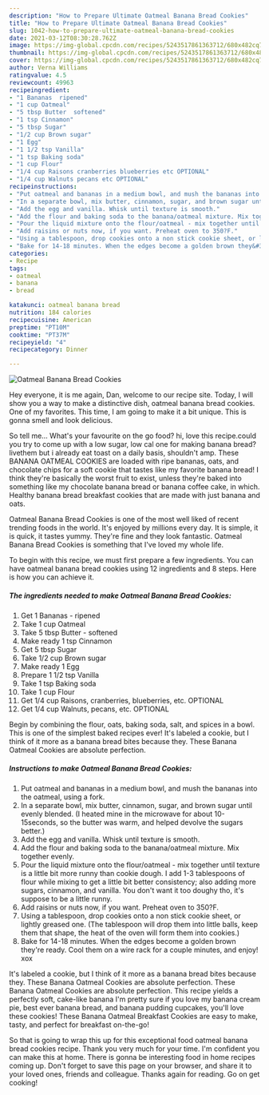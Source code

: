 ```yaml
---
description: "How to Prepare Ultimate Oatmeal Banana Bread Cookies"
title: "How to Prepare Ultimate Oatmeal Banana Bread Cookies"
slug: 1042-how-to-prepare-ultimate-oatmeal-banana-bread-cookies
date: 2021-03-12T08:30:28.762Z
image: https://img-global.cpcdn.com/recipes/5243517861363712/680x482cq70/oatmeal-banana-bread-cookies-recipe-main-photo.jpg
thumbnail: https://img-global.cpcdn.com/recipes/5243517861363712/680x482cq70/oatmeal-banana-bread-cookies-recipe-main-photo.jpg
cover: https://img-global.cpcdn.com/recipes/5243517861363712/680x482cq70/oatmeal-banana-bread-cookies-recipe-main-photo.jpg
author: Verna Williams
ratingvalue: 4.5
reviewcount: 49963
recipeingredient:
- "1 Bananas  ripened"
- "1 cup Oatmeal"
- "5 tbsp Butter  softened"
- "1 tsp Cinnamon"
- "5 tbsp Sugar"
- "1/2 cup Brown sugar"
- "1 Egg"
- "1 1/2 tsp Vanilla"
- "1 tsp Baking soda"
- "1 cup Flour"
- "1/4 cup Raisons cranberries blueberries etc OPTIONAL"
- "1/4 cup Walnuts pecans etc OPTIONAL"
recipeinstructions:
- "Put oatmeal and bananas in a medium bowl, and mush the bananas into the oatmeal, using a fork."
- "In a separate bowl, mix butter, cinnamon, sugar, and brown sugar until evenly blended. (I heated mine in the microwave for about 10-15seconds, so the butter was warm, and helped devolve the sugars better.)"
- "Add the egg and vanilla. Whisk until texture is smooth."
- "Add the flour and baking soda to the banana/oatmeal mixture. Mix together evenly."
- "Pour the liquid mixture onto the flour/oatmeal - mix together until texture is a little bit more runny than cookie dough. I add 1-3 tablespoons of flour while mixing to get a little bit better consistency; also adding more sugars, cinnamon, and vanilla. You don&#39;t want it too doughy tho, it&#39;s suppose to be a little runny."
- "Add raisins or nuts now, if you want. Preheat oven to 350?F."
- "Using a tablespoon, drop cookies onto a non stick cookie sheet, or lightly greased one. (The tablespoon will drop them into little balls, keep them that shape, the heat of the oven will form them into cookies.)"
- "Bake for 14-18 minutes. When the edges become a golden brown they&#39;re ready. Cool them on a wire rack for a couple minutes, and enjoy! xox"
categories:
- Recipe
tags:
- oatmeal
- banana
- bread

katakunci: oatmeal banana bread 
nutrition: 184 calories
recipecuisine: American
preptime: "PT10M"
cooktime: "PT37M"
recipeyield: "4"
recipecategory: Dinner

---
```



![Oatmeal Banana Bread Cookies](https://img-global.cpcdn.com/recipes/5243517861363712/680x482cq70/oatmeal-banana-bread-cookies-recipe-main-photo.jpg)

Hey everyone, it is me again, Dan, welcome to our recipe site. Today, I will show you a way to make a distinctive dish, oatmeal banana bread cookies. One of my favorites. This time, I am going to make it a bit unique. This is gonna smell and look delicious.

So tell me… What&#39;s your favourite on the go food? hi, love this recipe.could you try to come up with a low sugar, low cal one for making banana bread? livethem but i already eat toast on a daily basis, shouldn&#39;t amp. These BANANA OATMEAL COOKIES are loaded with ripe bananas, oats, and chocolate chips for a soft cookie that tastes like my favorite banana bread! I think they&#39;re basically the worst fruit to exist, unless they&#39;re baked into something like my chocolate banana bread or banana coffee cake, in which. Healthy banana bread breakfast cookies that are made with just banana and oats.

Oatmeal Banana Bread Cookies is one of the most well liked of recent trending foods in the world. It's enjoyed by millions every day. It is simple, it is quick, it tastes yummy. They're fine and they look fantastic. Oatmeal Banana Bread Cookies is something that I've loved my whole life.


To begin with this recipe, we must first prepare a few ingredients. You can have oatmeal banana bread cookies using 12 ingredients and 8 steps. Here is how you can achieve it.

<!--inarticleads1-->

##### The ingredients needed to make Oatmeal Banana Bread Cookies:

1. Get 1 Bananas - ripened
1. Take 1 cup Oatmeal
1. Take 5 tbsp Butter - softened
1. Make ready 1 tsp Cinnamon
1. Get 5 tbsp Sugar
1. Take 1/2 cup Brown sugar
1. Make ready 1 Egg
1. Prepare 1 1/2 tsp Vanilla
1. Take 1 tsp Baking soda
1. Take 1 cup Flour
1. Get 1/4 cup Raisons, cranberries, blueberries, etc. OPTIONAL
1. Get 1/4 cup Walnuts, pecans, etc. OPTIONAL


Begin by combining the flour, oats, baking soda, salt, and spices in a bowl. This is one of the simplest baked recipes ever! It&#39;s labeled a cookie, but I think of it more as a banana bread bites because they. These Banana Oatmeal Cookies are absolute perfection. 

<!--inarticleads2-->

##### Instructions to make Oatmeal Banana Bread Cookies:

1. Put oatmeal and bananas in a medium bowl, and mush the bananas into the oatmeal, using a fork.
1. In a separate bowl, mix butter, cinnamon, sugar, and brown sugar until evenly blended. (I heated mine in the microwave for about 10-15seconds, so the butter was warm, and helped devolve the sugars better.)
1. Add the egg and vanilla. Whisk until texture is smooth.
1. Add the flour and baking soda to the banana/oatmeal mixture. Mix together evenly.
1. Pour the liquid mixture onto the flour/oatmeal - mix together until texture is a little bit more runny than cookie dough. I add 1-3 tablespoons of flour while mixing to get a little bit better consistency; also adding more sugars, cinnamon, and vanilla. You don&#39;t want it too doughy tho, it&#39;s suppose to be a little runny.
1. Add raisins or nuts now, if you want. Preheat oven to 350?F.
1. Using a tablespoon, drop cookies onto a non stick cookie sheet, or lightly greased one. (The tablespoon will drop them into little balls, keep them that shape, the heat of the oven will form them into cookies.)
1. Bake for 14-18 minutes. When the edges become a golden brown they&#39;re ready. Cool them on a wire rack for a couple minutes, and enjoy! xox


It&#39;s labeled a cookie, but I think of it more as a banana bread bites because they. These Banana Oatmeal Cookies are absolute perfection. These Banana Oatmeal Cookies are absolute perfection. This recipe yields a perfectly soft, cake-like banana I&#39;m pretty sure if you love my banana cream pie, best ever banana bread, and banana pudding cupcakes, you&#39;ll love these cookies! These Banana Oatmeal Breakfast Cookies are easy to make, tasty, and perfect for breakfast on-the-go! 

So that is going to wrap this up for this exceptional food oatmeal banana bread cookies recipe. Thank you very much for your time. I'm confident you can make this at home. There is gonna be interesting food in home recipes coming up. Don't forget to save this page on your browser, and share it to your loved ones, friends and colleague. Thanks again for reading. Go on get cooking!
